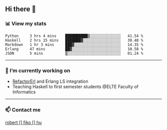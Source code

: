 ## Hi there 👋

### 📊 View my stats

<!--START_SECTION:waka-->
```text
Python     3 hrs 4 mins    ██████████▒░░░░░░░░░░░░░░   41.54 % 
Haskell    2 hrs 15 mins   ███████▓░░░░░░░░░░░░░░░░░   30.48 % 
Markdown   1 hr 3 mins     ███▓░░░░░░░░░░░░░░░░░░░░░   14.35 % 
Erlang     47 mins         ██▓░░░░░░░░░░░░░░░░░░░░░░   10.58 % 
JSON       5 mins          ▒░░░░░░░░░░░░░░░░░░░░░░░░   01.24 % 
```
<!--END_SECTION:waka-->


---

### 🔭 I’m currently working on
- [RefactorErl](https://plc.inf.elte.hu/erlang/) and Erlang LS integration
- Teaching Haskell to first semester students @ELTE Faculty of Informatics

---



### 📫 Contact me
[robert [] fiko [] hu](mailto:robert@fiko.hu)



<!--
**robertfiko/robertfiko** is a ✨ _special_ ✨ repository because its `README.md` (this file) appears on your GitHub profile.

Here are some ideas to get you started:

- 🔭 I’m currently working on ...
- 🌱 I’m currently learning ...
- 👯 I’m looking to collaborate on ...
- 🤔 I’m looking for help with ...
- 💬 Ask me about ...
- 📫 How to reach me: ...
- 😄 Pronouns: ...
- ⚡ Fun fact: ...
-->
